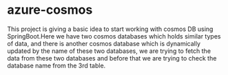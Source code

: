 # azure-cosmos
This project is giving a basic idea to start working with cosmos DB using SpringBoot.Here we have two cosmos databases which holds similar types of data, and there is another cosmos database which is dynamically updated by the name of these two databases, we are trying to fetch the data from these two databases and before that we are trying to check the database name from the 3rd table.

